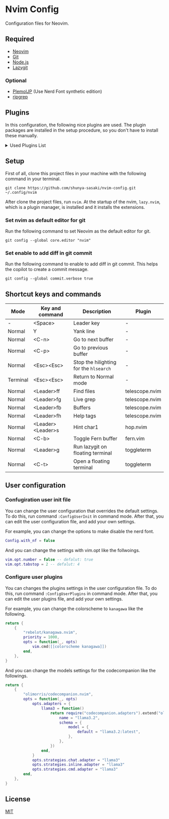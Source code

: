 # Nvim Config

Configuration files for Neovim.

## Required

- [Neovim](https://neovim.io)
- [Git](https://git-scm.com)
- [Node.js](https://nodejs.org/en)
- [Lazygit](https://github.com/jesseduffield/lazygit)

### Optional

- [PlemolJP](https://github.com/yuru7/PlemolJP) (Use Nerd Font synthetic edition)
- [ripgrep](https://github.com/BurntSushi/ripgrep)

## Plugins

In this configuration, the following nice plugins are used.
The plugin packages are installed in the setup procedure,
so you don't have to install these manually.

<details>
<summary>Used Plugins List</summary>

- [tanvirtin/monkai.nvim](https://github.com/tanvirtin/monokai.nvim)
- [folke/tokyonight.nvim](https://github.com/folke/tokyonight.nvim)
- [catppuccin/nvim](https://github.com/catppuccin/nvim)
- [nvim-telescope/telescope.nvim](https://github.com/nvim-telescope/telescope.nvim)
- [nvim-treesitter/nvim-treesitter](https://github.com/nvim-treesitter/nvim-treesitter)
- [akinsho/toggleterm.nvim](https://github.com/akinsho/toggleterm.nvim)
- [lewis6991/gitsigns.nvim](https://github.com/lewis6991/gitsigns.nvim)
- [windwp/nvim-autopairs](https://github.com/windwp/nvim-autopairs)
- [numToStr/Comment.nvim](https://github.com/numToStr/Comment.nvim)
- [kylechui/nvim-surround](https://github.com/kylechui/nvim-surround)
- [phaazon/hop.nvim](https://github.com/phaazon/hop.nvim)
- [lambdalisue/fern.vim](https://github.com/lambdalisue/fern.vim)
- [fern-renderer-nerdfont.vim](https://github.com/)
- [nvim-lualine/lualine.nvim](https://github.com/nvim-lualine/lualine.nvim)
- [iamcco/markdown-preview.nvim](https://github.com/iamcco/markdown-preview.nvim)
- [github/copilot.vim](https://github.com/github/copilot.vim)
- [olimorris/codecompanion.nvim](https://github.com/olimorris/codecompanion.nvim)
- [MeanderingProgrammer/render-markdown.nvim](https://github.com/MeanderingProgrammer/render-markdown.nvim)

</details>

## Setup

First of all, clone this project files in your machine
with the following command in your terminal.

```shell
git clone https://github.com/shunya-sasaki/nvim-config.git ~/.config/nvim
```

After clone the project files, run `nvim`.
At the startup of the nvim, `lazy.nvim`, which is a plugin manager,
is installed and it installs the extensions.

### Set nvim as default editor for git

Run the following command to set Neovim as the default editor for git.

```shell
git config --global core.editor "nvim"
```

### Set enable to add diff in git commit

Run the following command to enable to add diff in git commit.
This helps the copilot to create a commit message.

```shell
git config --global commit.verbose true
```

## Shortcut keys and commands

| Mode     | Key and command       | Description                            | Plugin         |
| -------- | --------------------- | -------------------------------------- | -------------- |
| -        | \<Space\>             | Leader key                             | -              |
| Normal   | Y                     | Yank line                              | -              |
| Normal   | \<C-n\>               | Go to next buffer                      | -              |
| Normal   | \<C-p\>               | Go to previous buffer                  | -              |
| Normal   | \<Esc\>\<Esc\>        | Stop the hilighting for the `hlsearch` | -              |
| Terminal | \<Esc\>\<Esc\>        | Return to Normal mode                  | -              |
| Normal   | \<Leader\>ff          | Find files                             | telescope.nvim |
| Normal   | \<Leader\>fg          | Live grep                              | telescope.nvim |
| Normal   | \<Leader\>fb          | Buffers                                | telescope.nvim |
| Normal   | \<Leader\>fh          | Help tags                              | telescope.nvim |
| Normal   | \<Leader\>\<Leader\>s | Hint char1                             | hop.nvim       |
| Normal   | \<C-b\>               | Toggle Fern buffer                     | fern.vim       |
| Normal   | \<Leader\>g           | Run lazygit on floating terminal       | toggleterm     |
| Normal   | \<C-t\>               | Open a floating terminal               | toggleterm     |

## User configuration

### Confugiration user init file

You can change the user configuration that overrides the default settings.
To do this, run command `:ConfigUserInit` in command mode.
After that, you can edit the user configuration file, and add your own settings.

For example, you can change the options to make disable the nerd font.

```lua
Config.with_nf = false
```

And you can change the settings with vim.opt like the follwoings.

```lua
vim.opt.number = false -- defalut: true
vim.opt.tabstop = 2 -- defalut: 4
```

### Configure user plugins

You can changes the plugins settings in the user configuration file.
To do this, run command `:ConfigUserPlugins` in command mode.
After that, you can edit the user plugins file, and add your own settings.

For example, you can change the colorscheme to `kanagawa` like the following.

```lua
return {
	{
		"rebelot/kanagawa.nvim",
		priority = 1000,
		opts = function(_, opts)
			vim.cmd([[colorscheme kanagawa]])
		end,
	},
}
```

And you can change the models settings for the codecompanion like the followings.

```lua
return {
	{
		"olimorris/codecompanion.nvim",
		opts = function(_, opts)
			opts.adapters = {
				llama3 = function()
					return require("codecompanion.adapters").extend("ollama", {
						name = "llama3.2",
						schema = {
							model = {
								default = "llama3.2:latest",
							},
						},
					})
				end,
			}
			opts.strategies.chat.adapter = "llama3"
			opts.strategies.inline.adapter = "llama3"
			opts.strategies.cmd.adapter = "llama3"
		end,
	},
}
```

## License

[MIT](./LICENSE)
